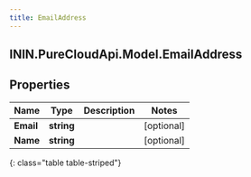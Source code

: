 ```yaml
---
title: EmailAddress
---
```

## ININ.PureCloudApi.Model.EmailAddress

## Properties

|Name | Type | Description | Notes|
|------------ | ------------- | ------------- | -------------|
| **Email** | **string** |  | [optional] |
| **Name** | **string** |  | [optional] |
{: class="table table-striped"}



